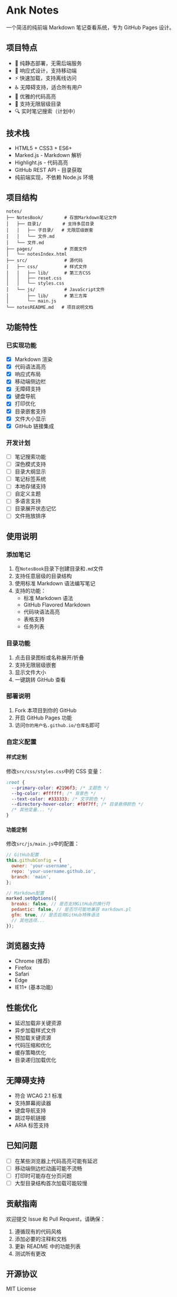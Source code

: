 # Ank Notes

一个简洁的纯前端 Markdown 笔记查看系统，专为 GitHub Pages 设计。

## 项目特点

- 🚀 纯静态部署，无需后端服务
- 📱 响应式设计，支持移动端
- ⚡️ 快速加载，支持离线访问
- ♿️ 无障碍支持，适合所有用户
- 🎨 优雅的代码高亮
- 📂 支持无限层级目录
- 🔍 实时笔记搜索（计划中）

## 技术栈

- HTML5 + CSS3 + ES6+
- Marked.js - Markdown 解析
- Highlight.js - 代码高亮
- GitHub REST API - 目录获取
- 纯前端实现，不依赖 Node.js 环境

## 项目结构

```
notes/
├── NotesBook/        # 存放Markdown笔记文件
│   ├── 目录1/        # 支持多层目录
│   │   ├── 子目录/   # 无限层级嵌套
│   │   └── 文件.md
│   └── 文件.md
├── pages/            # 页面文件
│   └── notesIndex.html
├── src/              # 源代码
│   ├── css/          # 样式文件
│   │   ├── lib/      # 第三方CSS
│   │   ├── reset.css
│   │   └── styles.css
│   └── js/           # JavaScript文件
│       ├── lib/      # 第三方库
│       └── main.js
└── notesREADME.md   # 项目说明文档
```

## 功能特性

### 已实现功能

- [x] Markdown 渲染
- [x] 代码语法高亮
- [x] 响应式布局
- [x] 移动端侧边栏
- [x] 无障碍支持
- [x] 键盘导航
- [x] 打印优化
- [x] 目录嵌套支持
- [x] 文件大小显示
- [x] GitHub 链接集成

### 开发计划

- [ ] 笔记搜索功能
- [ ] 深色模式支持
- [ ] 目录大纲显示
- [ ] 笔记标签系统
- [ ] 本地存储支持
- [ ] 自定义主题
- [ ] 多语言支持
- [ ] 目录展开状态记忆
- [ ] 文件拖放排序

## 使用说明

### 添加笔记

1. 在`NotesBook`目录下创建目录和`.md`文件
2. 支持任意层级的目录结构
3. 使用标准 Markdown 语法编写笔记
4. 支持的功能：
   - 标准 Markdown 语法
   - GitHub Flavored Markdown
   - 代码块语法高亮
   - 表格支持
   - 任务列表

### 目录功能

1. 点击目录图标或名称展开/折叠
2. 支持无限层级嵌套
3. 显示文件大小
4. 一键跳转 GitHub 查看

### 部署说明

1. Fork 本项目到你的 GitHub
2. 开启 GitHub Pages 功能
3. 访问`你的用户名.github.io/仓库名`即可

### 自定义配置

#### 样式定制

修改`src/css/styles.css`中的 CSS 变量：

```css
:root {
  --primary-color: #2196f3; /* 主题色 */
  --bg-color: #ffffff; /* 背景色 */
  --text-color: #333333; /* 文字颜色 */
  --directory-hover-color: #f0f7ff; /* 目录悬停颜色 */
  /* 其他变量... */
}
```

#### 功能定制

修改`src/js/main.js`中的配置：

```javascript
// GitHub配置
this.githubConfig = {
  owner: 'your-username',
  repo: 'your-username.github.io',
  branch: 'main',
};

// Markdown配置
marked.setOptions({
  breaks: false, // 是否支持GitHub的换行符
  pedantic: false, // 是否尽可能地兼容 markdown.pl
  gfm: true, // 是否启用GitHub特殊语法
  // 其他选项...
});
```

## 浏览器支持

- Chrome (推荐)
- Firefox
- Safari
- Edge
- IE11+ (基本功能)

## 性能优化

- 延迟加载非关键资源
- 异步加载样式文件
- 预加载关键资源
- 代码压缩和优化
- 缓存策略优化
- 目录递归加载优化

## 无障碍支持

- 符合 WCAG 2.1 标准
- 支持屏幕阅读器
- 键盘导航支持
- 跳过导航链接
- ARIA 标签支持

## 已知问题

- [ ] 在某些浏览器上代码高亮可能有延迟
- [ ] 移动端侧边栏动画可能不流畅
- [ ] 打印时可能存在分页问题
- [ ] 大型目录结构首次加载可能较慢

## 贡献指南

欢迎提交 Issue 和 Pull Request，请确保：

1. 遵循现有的代码风格
2. 添加必要的注释和文档
3. 更新 README 中的功能列表
4. 测试所有更改

## 开源协议

MIT License
